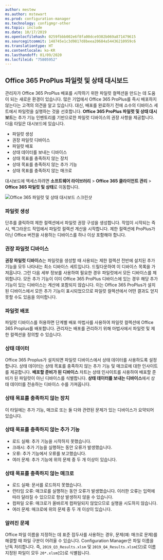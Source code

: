 ```yaml
---
author: mestew
ms.author: mstewart
ms.prod: configuration-manager
ms.technology: configmgr-other
ms.topic: include
ms.date: 10/17/2019
ms.openlocfilehash: 0259fbbb002e6f8fa00dce9302b069a871479615
ms.sourcegitcommit: 148745e1c3d9817d8beea20684a54436210959c6
ms.translationtype: HT
ms.contentlocale: ko-KR
ms.lasthandoff: 01/09/2020
ms.locfileid: "75805952"
---
```

## <a name="office-365-proplus-pilot-and-health-dashboard"></a>Office 365 ProPlus 파일럿 및 상태 대시보드
<!--4488272-->
관리자가 Office 365 ProPlus 배포를 시작하기 위한 파일럿 컬렉션을 만드는 데 도움이 되는 새로운 환경이 있습니다. 많은 기업에서 Office 365 ProPlus를 즉시 배포하지 않는다는 고객의 의견을 알고 있습니다. 대신, 배포를 완료하기 전에 소수의 디바이스 세트에서 파일럿을 실행하는 것을 선호합니다. **Office 365 ProPlus 파일럿 및 상태 대시보드**는 추가 기능 인벤토리를 기반으로한 파일럿 디바이스의 권장 사항을 제공합니다. 다음 타일은 대시보드에 있습니다.

- 파일럿 생성
- 권장 파일럿 디바이스
- 파일럿 배포
- 상태 데이터를 보내는 디바이스
- 상태 목표를 충족하지 않는 장치
- 상태 목표를 충족하지 않는 추가 기능
- 상태 목표를 충족하지 않는 매크로

대시보드에 액세스하려면 **소프트웨어 라이브러리** > **Office 365 클라이언트 관리** > **Office 365 파일럿 및 상태**로 이동합니다.

![Office 365 파일럿 및 상태 대시보드 스크린샷](/sccm/core/get-started/2019/media/4488272-office-365-pro-plus-pilot.png)


### <a name="generate-pilot"></a>파일럿 생성

단추를 클릭하여 제한 컬렉션에서 파일럿 권장 구성을 생성합니다. 작업이 시작되는 즉시, 백그라운드 작업에서 파일럿 컬렉션 계산을 시작합니다. 제한 컬렉션에 ProPlus가 아닌 Office 버전을 사용하는 디바이스를 하나 이상 포함해야 합니다.

### <a name="recommended-pilot-devices"></a>권장 파일럿 디바이스

**권장 파일럿 디바이스**는 파일럿을 생성할 때 사용되는 제한 컬렉션 전반에 설치된 추가 기능을 모두 나타내는 최소 디바이스 세트입니다. 드릴다운하여 이 디바이스 목록을 가져옵니다. 그런 다음 세부 정보를 사용하여 필요한 경우 파일럿에서 모든 디바이스를 제외합니다. 모든 추가 기능이 이미 Office 365 ProPlus 디바이스에 있는 경우 해당 추가 기능이 있는 디바이스는 계산에 포함되지 않습니다. 이는 Office 365 ProPlus가 설치된 디바이스에서 모든 추가 기능이 표시되었으므로 파일럿 컬렉션에서 어떤 결과도 얻지 못할 수도 있음을 의미합니다.

### <a name="deploy-pilot"></a>파일럿 배포

파일럿 디바이스를 허용하면 단계별 배포 마법사를 사용하여 파일럿 컬렉션에 Office 365 Proplus를 배포합니다. 관리자는 배포를 관리하기 위해 마법사에서 파일럿 및 제한 컬렉션을 정의할 수 있습니다.

### <a name="health-data"></a>상태 데이터

Office 365 Proplus가 설치되면 파일럿 디바이스에서 상태 데이터를 사용하도록 설정합니다. 상태 데이터는 상태 목표를 충족하지 않는 추가 기능 및 매크로에 대한 인사이트를 제공합니다. **배포할 준비가 된 디바이스** 차트는 상태 인사이트를 사용하여 배포할 준비가 된 파일럿이 아닌 디바이스를 식별합니다. **상태 데이터를 보내는 디바이스**에서 상태 데이터를 전송하는 디바이스 수를 가져옵니다.

### <a name="devices-not-meeting-health-goals"></a>상태 목표를 충족하지 않는 장치

이 타일에는 추가 기능, 매크로 또는 둘 다와 관련된 문제가 있는 디바이스가 요약되어 있습니다.

### <a name="add-ins-not-meeting-health-goals"></a>상태 목표를 충족하지 않는 추가 기능

- 로드 실패: 추가 기능을 시작하지 못했습니다.
- 크래시: 추가 기능을 실행하는 동안 오류가 발생했습니다.
- 오류: 추가 기능에서 오류를 보고했습니다.
- 여러 문제: 추가 기능에 위의 문제 중 두 개 이상이 있습니다.

### <a name="macros-not-meeting-health-goals"></a>상태 목표를 충족하지 않는 매크로

- 로드 실패: 문서를 로드하지 못했습니다.
- 런타임 오류: 매크로를 실행하는 동안 오류가 발생했습니다. 이러한 오류는 입력에 따라 달라질 수 있으므로 항상 발생하지 않을 수 있습니다.
- 컴파일 오류: 매크로가 올바르게 컴파일되지 않았으므로 실행을 시도하지 않습니다.
- 여러 문제: 매크로에 위의 문제 중 두 개 이상이 있습니다.

### <a name="known-issues"></a>알려진 문제
<!--5526292-->
Office 파일 이름을 지정하는 데 표준 접두사를 사용하는 경우, 문제(예: 매크로 문제)를 해결할 때 파일 구분이 어려울 수 있습니다. Configuration Manager은 파일 이름을 난독 처리합니다. 즉, `2019_Q3_Results.xlsm` 및 `2019_Q4_Results.xlsm`(으)로 이름 지정된 파일이 모두 `20*.xlsm`(으)로 식별됩니다.
